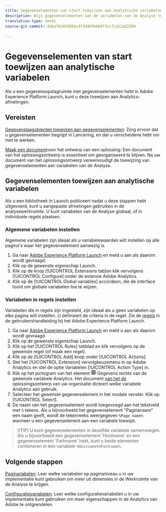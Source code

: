 ```yaml
---
title: Gegevenselementen van start toewijzen aan analytische variabelen
description: Wijs gegevenselementen aan de variabelen van de Analyse toe zodat u hen als afmetingen in de Werkruimte van de Analyse kunt gebruiken.
translation-type: tm+mt
source-git-commit: dabaf6247695bc4f3d9bfe668f3ccfca12a52269

---
```



# Gegevenselementen van start toewijzen aan analytische variabelen

Als u een gegevensopslagruimte met gegevenselementen hebt in Adobe Experience Platform Launch, kunt u deze toewijzen aan Analytics-afmetingen.

## Vereisten

[Gegevenslaagobjecten toewijzen aan gegevenselementen](layer-to-elements.md): Zorg ervoor dat u gegevenselementen begrijpt in Lancering, en dat u verscheidene hebt om met te werken.

[Maak een document](../prepare/solution-design.md)voor het ontwerp van een oplossing: Een document van het oplossingsontwerp is essentieel om georganiseerd te blijven. Na uw document van het oplossingsontwerp vereenvoudigt de toewijzing van gegevenselementen aan variabelen van de Analyse.

## Gegevenselementen toewijzen aan analytische variabelen

Als u een bibliotheek in Launch publiceert nadat u deze stappen hebt uitgevoerd, kunt u aangepaste afmetingen gebruiken in de analysewerkruimte. U kunt variabelen van de Analyse globaal, of in individuele regels plaatsen.

### Algemene variabelen instellen

Algemene variabelen zijn ideaal als u variabelewaarden wilt instellen op alle pagina&#39;s waar het gegevenselement aanwezig is.

1. Ga naar [Adobe Experience Platform Launch](https://launch.adobe.com) en meld u aan als daarom wordt gevraagd.
1. Klik op de gewenste eigenschap Launch.
1. Klik op de knop [!UICONTROL Extensions tab]en klik vervolgens [!UICONTROL Configure] onder de extensie Adobe Analytics.
1. Klik op de [!UICONTROL Global variables] accordeon, die de interface toont om globale variabelen toe te wijzen.

### Variabelen in regels instellen

Variabelen die in regels zijn ingesteld, zijn ideaal als u geen variabelen op elke pagina wilt instellen. U definieert de criteria in de regel. Zie de [regels](https://docs.adobe.com/content/help/en/launch/using/reference/manage-resources/rules.html) in de gebruikershandleiding bij het Adobe Experience Platform Launch.

1. Ga naar [Adobe Experience Platform Launch](https://launch.adobe.com) en meld u aan als daarom wordt gevraagd.
1. Klik op de gewenste eigenschap Launch.
1. Klik op het [!UICONTROL Rules] tabblad en klik vervolgens op de gewenste regel (of maak een regel).
1. Klik op de [!UICONTROL Add] knop onder [!UICONTROL Actions].
1. Stel het [!UICONTROL Extension] vervolgkeuzemenu in op Adobe Analytics en stel de optie Variabelen [!UICONTROL Action Type] in.
1. Klik op het pictogram van het element ![](assets/data-element.png) Gegevens rechts van de gewenste variabele Analytics. Het document [van het de](../prepare/solution-design.md) oplossingsontwerp van uw organisatie dicteert welke variabele Analytics aan gebruik.
1. Selecteer het gewenste gegevenselement in het modale venster. Klik op [!UICONTROL Select].
1. De naam van het gegevenselement wordt toegevoegd aan het tekstveld met `%` tekens. Als u bijvoorbeeld het gegevenselement &quot;Paginanaam&quot; een naam geeft, wordt de tekenreeks weergegeven `%Page name%` wanneer u een gegevenselement aan een variabele toewijst.

>[!TIP] U kunt gegevenselementen in dezelfde variabele samenvoegen. Als u bijvoorbeeld een gegevenselement &#39;Hostname&#39; en een gegevenselement &#39;Pathname&#39; hebt, kunt u beide elementen combineren in één variabele `%Hostname%%Pathname%`.

## Volgende stappen

[Paginariabelen](../vars/page-vars/page-variables.md): Leer welke variabelen op paginaniveau u in uw implementatie kunt gebruiken om meer uit dimensies in de Werkruimte van de Analyse te krijgen.

[Configuratievariabelen](../vars/config-vars/configuration-variables.md): Leer welke configuratievariabelen u in uw implementatie kunt gebruiken om meer eigenschappen in de Analytics van Adobe te ontgrendelen.

